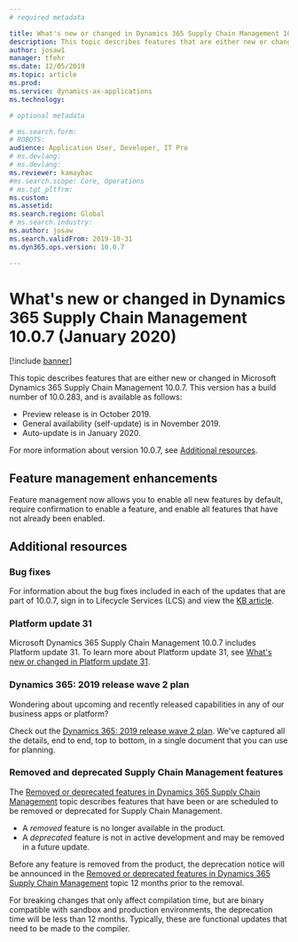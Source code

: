 ```yaml
---
# required metadata

title: What's new or changed in Dynamics 365 Supply Chain Management 10.0.7 (January 2020)
description: This topic describes features that are either new or changed in Dynamics 365 Supply Chain Management 10.0.7. 
author: josaw1
manager: tfehr
ms.date: 12/05/2019
ms.topic: article
ms.prod: 
ms.service: dynamics-ax-applications
ms.technology: 

# optional metadata

# ms.search.form: 
# ROBOTS: 
audience: Application User, Developer, IT Pro
# ms.devlang: 
# ms.devlang: 
ms.reviewer: kamaybac
#ms.search.scope: Core, Operations
# ms.tgt_pltfrm: 
ms.custom: 
ms.assetid: 
ms.search.region: Global
# ms.search.industry: 
ms.author: josaw
ms.search.validFrom: 2019-10-31 
ms.dyn365.ops.version: 10.0.7

---
```

# What's new or changed in Dynamics 365 Supply Chain Management 10.0.7 (January 2020)

[!include [banner](../includes/banner.md)]


This topic describes features that are either new or changed in Microsoft Dynamics 365 Supply Chain Management 10.0.7. This version has a build number of 10.0.283, and is available as follows:

- Preview release is in October 2019.
- General availability (self-update) is in November 2019.
- Auto-update is in January 2020. 

For more information about version 10.0.7, see [Additional resources](whats-new-scm-10-0-7.md#additional-resources).

## Feature management enhancements
Feature management now allows you to enable all new features by default, require confirmation to enable a feature, and enable all features that have not already been enabled. 



## Additional resources

### Bug fixes 
For information about the bug fixes included in each of the updates that are part of 10.0.7, sign in to Lifecycle Services (LCS) and view the [KB article](https://fix.lcs.dynamics.com/Issue/Details?kb=4528173&bugId=386529&dbType=3&qc=d6f5cd3ead06907477eae511043a52c1d4290a12bf52374dd55faf0d28ae732e).

### Platform update 31
Microsoft Dynamics 365 Supply Chain Management 10.0.7 includes Platform update 31. To learn more about Platform update 31, see [What's new or changed in Platform update 31](../../fin-ops-core/dev-itpro/get-started/whats-new-platform-update-31.md).

### Dynamics 365: 2019 release wave 2 plan
Wondering about upcoming and recently released capabilities in any of our business apps or platform?

Check out the [Dynamics 365: 2019 release wave 2 plan](https://docs.microsoft.com/dynamics365-release-plan/2019wave2/). We've captured all the details, end to end, top to bottom, in a single document that you can use for planning.

### Removed and deprecated Supply Chain Management features

The [Removed or deprecated features in Dynamics 365 Supply Chain Management](removed-deprecated-features-scm-updates.md) topic describes features that have been or are scheduled to be removed or deprecated for Supply Chain Management.

- A *removed* feature is no longer available in the product.
- A *deprecated* feature is not in active development and may be removed in a future update.

Before any feature is removed from the product, the deprecation notice will be announced in the [Removed or deprecated features in Dynamics 365 Supply Chain Management](removed-deprecated-features-scm-updates.md) topic 12 months prior to the removal.

For breaking changes that only affect compilation time, but are binary compatible with sandbox and production environments, the deprecation time will be less than 12 months. Typically, these are functional updates that need to be made to the compiler.